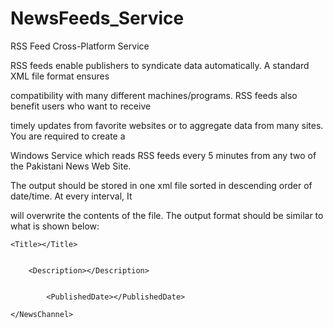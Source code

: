 # NewsFeeds_Service
RSS Feed Cross-Platform Service

RSS feeds enable publishers to syndicate data automatically. A standard XML file format ensures


compatibility with many different machines/programs. RSS feeds also benefit users who want to receive


timely updates from favorite websites or to aggregate data from many sites. You are required to create a


Windows Service which reads RSS feeds every 5 minutes from any two of the Pakistani News Web Site.


The output should be stored in one xml file sorted in descending order of date/time. At every interval, It


will overwrite the contents of the file. The output format should be similar to what is shown below:


<NewsItem>


    <Title></Title>


        <Description></Description>


            <PublishedDate></PublishedDate>


 <NewsChannel>
     
     
    </NewsChannel>


</NewsItem>
